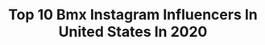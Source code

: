---
title: Top 10 Bmx Instagram Influencers In United States In 2020
description: >-
  Find top bmx Instagram influencers in United States in 2020. Most popular hashtags: #street #bmxtrails #nycbikes #neverhappened.
platform: Instagram
profiles:
  - username: "domsimoncini"
    fullname: >-
      Dominick Simoncini
    location: "United States"
    followers: 112729
    engagement: 279
    commentsToLikes: 0.011656
    id: ck0vx9eiixtce0i19jsh30x64
    verified: false
    hashtags: "#bmx, #yfsi, #firstbike"
  - username: "bmx"
    fullname: >-
      Our BMX
    location: "United States"
    followers: 114657
    engagement: 283
    commentsToLikes: 0.009920
    id: ck0ttexcs2f5p0i19li005vri
    verified: false
    hashtags: "#forks, #bmxforks, #sourcespotlight, #pedals"
  - username: "willgrant"
    fullname: >-
      Will Grant
    location: "United States"
    followers: 94939
    engagement: 295
    commentsToLikes: 0.017552
    id: ck0vzu25pawks0i19y30zmck1
    verified: false
    hashtags: "#permaculture, #corsacrew, #nofilter, #mightdeletelater"
  - username: "d_niiiccceee"
    fullname: >-
      Dimitri McCombs
    location: "United States"
    followers: 12778
    engagement: 554
    commentsToLikes: 0.039105
    id: ck55lhelm1km70i11syn2ha7e
    verified: false
    hashtags: "#albanyny, #miniflip, #blue, #albanystreets"
  - username: "jorisdaudet33"
    fullname: >-
      Joris Daudet
    location: "United States"
    followers: 50961
    engagement: 636
    commentsToLikes: 0.004754
    id: ck0twxqrth74a0i190l8k0x72
    verified: true
    hashtags: "#fbf, #2036, #33, #tbt"
  - username: "krobbmx"
    fullname: >-
      Kevin Robinson
    location: "United States"
    followers: 17373
    engagement: 1093
    commentsToLikes: 0.076622
    id: ck5hdjgunnr0r0i112vgoai22
    verified: false
    hashtags: "#happybirthday, #dougpaiva, #oneprouddad, #blackrockschool"
  - username: "metalcomedy"
    fullname: >-
      Blayne Smith
    location: "United States"
    followers: 7893
    engagement: 1073
    commentsToLikes: 0.034732
    id: ck0vv9ps1o66h0i196flqozji
    verified: false
    hashtags: ""
  - username: "mccreaisaac"
    fullname: >-
      Isaac McCrea
    location: "United States"
    followers: 2368
    engagement: 1739
    commentsToLikes: 0.056850
    id: ck0twm841fvlp0i19jj51f70o
    verified: false
    hashtags: "#bmxnumberplatechallenge, #homeofthebrave, #sorryifimissedyou, #freestieg"
  - username: "rachjones58"
    fullname: >-
      Rachel Jones
    location: "United States"
    followers: 8704
    engagement: 1035
    commentsToLikes: 0.014841
    id: ck0ueg73blbc40i195tugllgi
    verified: false
    hashtags: "#happyfallyall, #turkey, #welivethis, #internationalwomensday"
  - username: "brad_simms"
    fullname: >-
      Brad Simms
    location: "United States"
    followers: 192549
    engagement: 757
    commentsToLikes: 0.020152
    id: ck5bufx2lhpen0i119nup1yhm
    verified: true
    hashtags: "#easter, #realbmx, #vscocam, #loveislove"
---
